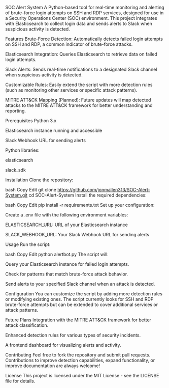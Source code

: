SOC Alert System
A Python-based tool for real-time monitoring and alerting of brute-force login attempts on SSH and RDP services, designed for use in a Security Operations Center (SOC) environment. This project integrates with Elasticsearch to collect login data and sends alerts to Slack when suspicious activity is detected.

Features
Brute-Force Detection: Automatically detects failed login attempts on SSH and RDP, a common indicator of brute-force attacks.

Elasticsearch Integration: Queries Elasticsearch to retrieve data on failed login attempts.

Slack Alerts: Sends real-time notifications to a designated Slack channel when suspicious activity is detected.

Customizable Rules: Easily extend the script with more detection rules (such as monitoring other services or specific attack patterns).

MITRE ATT&CK Mapping (Planned): Future updates will map detected attacks to the MITRE ATT&CK framework for better understanding and reporting.

Prerequisites
Python 3.x

Elasticsearch instance running and accessible

Slack Webhook URL for sending alerts

Python libraries:

elasticsearch

slack_sdk

Installation
Clone the repository:

bash
Copy
Edit
git clone https://github.com/jonmallen313/SOC-Alert-System.git
cd SOC-Alert-System
Install the required dependencies:

bash
Copy
Edit
pip install -r requirements.txt
Set up your configuration:

Create a .env file with the following environment variables:

ELASTICSEARCH_URL: URL of your Elasticsearch instance

SLACK_WEBHOOK_URL: Your Slack Webhook URL for sending alerts

Usage
Run the script:

bash
Copy
Edit
python alertbot.py
The script will:

Query your Elasticsearch instance for failed login attempts.

Check for patterns that match brute-force attack behavior.

Send alerts to your specified Slack channel when an attack is detected.

Configuration
You can customize the script by adding more detection rules or modifying existing ones. The script currently looks for SSH and RDP brute-force attempts but can be extended to cover additional services or attack patterns.

Future Plans
Integration with the MITRE ATT&CK framework for better attack classification.

Enhanced detection rules for various types of security incidents.

A frontend dashboard for visualizing alerts and activity.

Contributing
Feel free to fork the repository and submit pull requests. Contributions to improve detection capabilities, expand functionality, or improve documentation are always welcome!

License
This project is licensed under the MIT License - see the LICENSE file for details.
